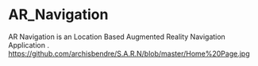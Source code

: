 # AR_Navigation
AR Navigation is an Location Based Augmented Reality Navigation Application .                     
https://github.com/archisbendre/S.A.R.N/blob/master/Home%20Page.jpg
